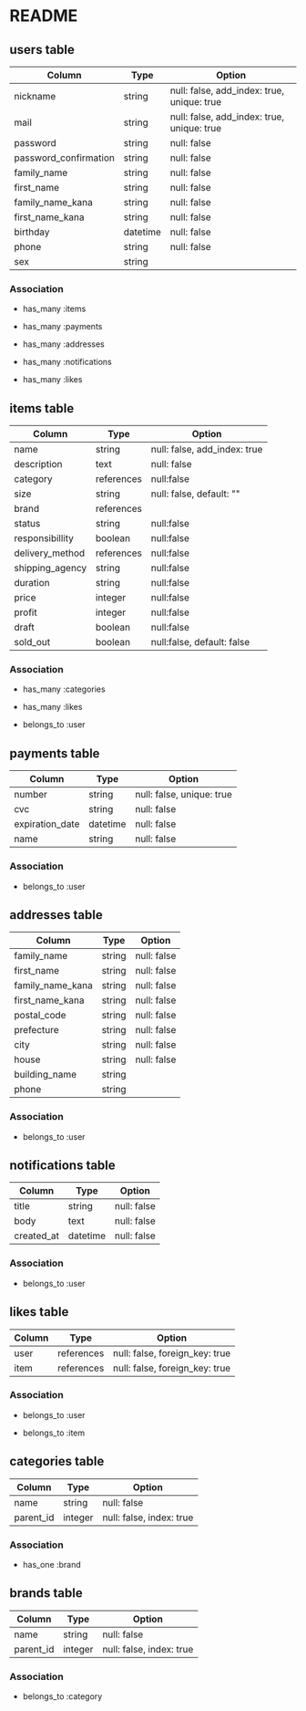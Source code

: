 # README

## users table

| Column                | Type     | Option                                     |
|-----------------------|----------|--------------------------------------------|
| nickname              | string   | null: false, add_index: true, unique: true |
| mail                  | string   | null: false, add_index: true, unique: true |
| password              | string   | null: false                                |
| password_confirmation | string   | null: false                                |
| family_name           | string   | null: false                                |
| first_name            | string   | null: false                                |
| family_name_kana      | string   | null: false                                |
| first_name_kana       | string   | null: false                                |
| birthday              | datetime | null: false                                |
| phone                 | string   | null: false                                |
| sex                   | string   |                                            |

### Association

- has_many :items

- has_many :payments

- has_many :addresses

- has_many :notifications

- has_many :likes

## items table

| Column          | Type       | Option                       |
|-----------------|------------|------------------------------|
| name            | string     | null: false, add_index: true |
| description     | text       | null: false                  |
| category        | references | null:false                   |
| size            | string     | null: false, default: ""     |
| brand           | references |                              |
| status          | string     | null:false                   |
| responsibillity | boolean    | null:false                   |
| delivery_method | references | null:false                   |
| shipping_agency | string     | null:false                   |
| duration        | string     | null:false                   |
| price           | integer    | null:false                   |
| profit          | integer    | null:false                   |
| draft           | boolean    | null:false                   |
| sold_out        | boolean    | null:false, default: false   |

### Association

- has_many :categories

- has_many :likes

- belongs_to :user

## payments table

| Column          | Type     | Option                    |
|-----------------|----------|---------------------------|
| number          | string   | null: false, unique: true |
| cvc             | string   | null: false               |
| expiration_date | datetime | null: false               |
| name            | string   | null: false               |

### Association

- belongs_to :user

## addresses table

| Column           | Type   | Option      |
|------------------|--------|-------------|
| family_name      | string | null: false |
| first_name       | string | null: false |
| family_name_kana | string | null: false |
| first_name_kana  | string | null: false |
| postal_code      | string | null: false |
| prefecture       | string | null: false |
| city             | string | null: false |
| house            | string | null: false |
| building_name    | string |             |
| phone            | string |             |

### Association

- belongs_to :user

## notifications table

| Column     | Type     | Option      |
|------------|----------|-------------|
| title      | string   | null: false |
| body       | text     | null: false |
| created_at | datetime | null: false |

### Association

- belongs_to :user

## likes table

| Column | Type       | Option                         |
|--------|------------|--------------------------------|
| user   | references | null: false, foreign_key: true |
| item   | references | null: false, foreign_key: true |

### Association

- belongs_to :user

- belongs_to :item

## categories table

| Column    | Type    | Option                   |
|-----------|---------|--------------------------|
| name      | string  | null: false              |
| parent_id | integer | null: false, index: true |

### Association

- has_one :brand

## brands table

| Column    | Type    | Option                   |
|-----------|---------|--------------------------|
| name      | string  | null: false              |
| parent_id | integer | null: false, index: true |

### Association

- belongs_to :category